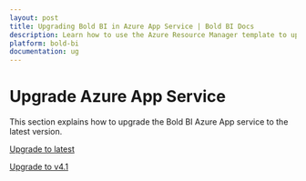 ```yaml
---
layout: post
title: Upgrading Bold BI in Azure App Service | Bold BI Docs
description: Learn how to use the Azure Resource Manager template to upgrade the Bold BI Azure App to the latest versions.
platform: bold-bi
documentation: ug
---
```


# Upgrade Azure App Service

This section explains how to upgrade the Bold BI Azure App service to the latest version.

[Upgrade to latest](/embedded-bi/setup/deploying-in-azure-app-service/upgrade/upgrade-to-latest/)

[Upgrade to v4.1](/embedded-bi/setup/deploying-in-azure-app-service/upgrade/upgrade-to-v4.1/)